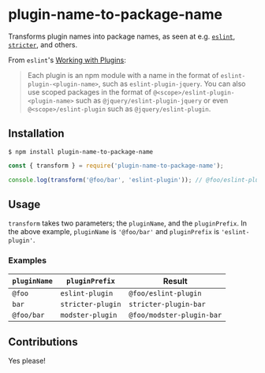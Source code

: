 # plugin-name-to-package-name

Transforms plugin names into package names, as seen at e.g. [`eslint`](https://eslint.org/), [`stricter`](https://github.com/atlassian/stricter), and others.

From `eslint`'s [Working with Plugins](https://eslint.org/docs/developer-guide/working-with-plugins):

> Each plugin is an npm module with a name in the format of `eslint-plugin-<plugin-name>`, such as `eslint-plugin-jquery`. You can also use scoped packages in the format of `@<scope>/eslint-plugin-<plugin-name>` such as `@jquery/eslint-plugin-jquery` or even `@<scope>/eslint-plugin` such as `@jquery/eslint-plugin`.

## Installation

```shell
$ npm install plugin-name-to-package-name
```

```js
const { transform } = require('plugin-name-to-package-name');

console.log(transform('@foo/bar', 'eslint-plugin')); // @foo/eslint-plugin-bar
```

## Usage

`transform` takes two parameters; the `pluginName`, and the `pluginPrefix`. In the above example, `pluginName` is `'@foo/bar'` and `pluginPrefix` is `'eslint-plugin'`.

### Examples

| `pluginName` | `pluginPrefix` | Result |
|-|-|-|
| `@foo` | `eslint-plugin` | `@foo/eslint-plugin` |
| `bar` | `stricter-plugin` | `stricter-plugin-bar` |
| `@foo/bar` | `modster-plugin` | `@foo/modster-plugin-bar` | 


## Contributions

Yes please!